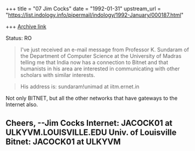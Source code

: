+++
title = "07 Jim Cocks"
date = "1992-01-31"
upstream_url = "https://list.indology.info/pipermail/indology/1992-January/000187.html"

+++
[Archive link](https://list.indology.info/pipermail/indology/1992-January/000187.html)


Status: RO

>I've just received an e-mail message from Professor K. Sundaram
>of the Department of Computer Science at the University of Madras
>telling me that India now has a connection to Bitnet and that
>humanists in his area are interested in communicating with
>other scholars with similar interests.

>His address is:
>     sundaram!unimad at iitm.ernet.in

Not only BITNET, but all the other networks that have gateways to the
Internet also.

Cheers,
     --Jim Cocks        Internet:  JACOCK01 at ULKYVM.LOUISVILLE.EDU
     Univ. of Louisville  Bitnet:  JACOCK01 at ULKYVM
   ---------




